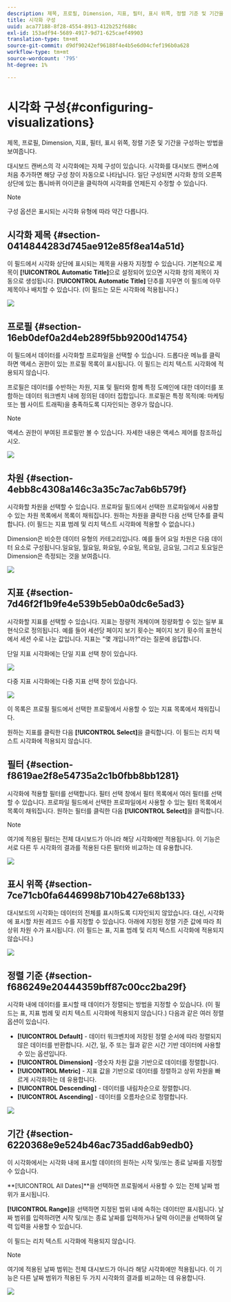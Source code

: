 ```yaml
---
description: 제목, 프로필, Dimension, 지표, 필터, 표시 위쪽, 정렬 기준 및 기간을 구성하는 방법을 보여줍니다.
title: 시각화 구성
uuid: aca77188-8f28-4554-8913-412b252f688c
exl-id: 153adf94-5689-4917-9d71-625caef49903
translation-type: tm+mt
source-git-commit: d9df90242ef96188f4e4b5e6d04cfef196b0a628
workflow-type: tm+mt
source-wordcount: '795'
ht-degree: 1%

---
```


# 시각화 구성{#configuring-visualizations}

제목, 프로필, Dimension, 지표, 필터, 표시 위쪽, 정렬 기준 및 기간을 구성하는 방법을 보여줍니다.

대시보드 캔버스의 각 시각화에는 자체 구성이 있습니다. 시각화를 대시보드 캔버스에 처음 추가하면 해당 구성 창이 자동으로 나타납니다. 일단 구성되면 시각화 창의 오른쪽 상단에 있는 톱니바퀴 아이콘을 클릭하여 시각화를 언제든지 수정할 수 있습니다.

>[!NOTE]
>
>구성 옵션은 표시되는 시각화 유형에 따라 약간 다릅니다.

## 시각화 제목 {#section-0414844283d745ae912e85f8ea14a51d}

이 필드에서 시각화 상단에 표시되는 제목을 사용자 지정할 수 있습니다. 기본적으로 제목이 **[!UICONTROL Automatic Title]**&#x200B;으로 설정되어 있으면 시각화 창의 제목이 자동으로 생성됩니다. **[!UICONTROL Automatic Title]** 단추를 지우면 이 필드에 아무 제목이나 배치할 수 있습니다. (이 필드는 모든 시각화에 적용됩니다.)

![](assets/title.png)

## 프로필 {#section-16eb0def0a2d4eb289f5bb9200d14754}

이 필드에서 데이터를 시각화할 프로파일을 선택할 수 있습니다. 드롭다운 메뉴를 클릭하면 액세스 권한이 있는 프로필 목록이 표시됩니다. 이 필드는 리치 텍스트 시각화에 적용되지 않습니다.

프로필은 데이터를 수반하는 차원, 지표 및 필터와 함께 특정 도메인에 대한 데이터를 포함하는 데이터 워크벤치 내에 정의된 데이터 집합입니다. 프로필은 특정 목적(예: 마케팅 또는 웹 사이트 트래픽)을 충족하도록 디자인되는 경우가 많습니다.

>[!NOTE]
>
>액세스 권한이 부여된 프로필만 볼 수 있습니다. 자세한 내용은 액세스 제어를 참조하십시오.

![](assets/profile.png)

## 차원 {#section-4ebb8c4308a146c3a35c7ac7ab6b579f}

시각화할 차원을 선택할 수 있습니다. 프로파일 필드에서 선택한 프로파일에서 사용할 수 있는 차원 목록에서 목록이 채워집니다. 원하는 차원을 클릭한 다음 선택 단추를 클릭합니다. (이 필드는 지표 범례 및 리치 텍스트 시각화에 적용할 수 없습니다.)

Dimension은 비슷한 데이터 유형의 카테고리입니다. 예를 들어 요일 차원은 다음 데이터 요소로 구성됩니다.일요일, 월요일, 화요일, 수요일, 목요일, 금요일, 그리고 토요일은 Dimension은 측정되는 것을 보여줍니다.

![](assets/dimension.png)

## 지표 {#section-7d46f2f1b9fe4e539b5eb0a0dc6e5ad3}

시각화할 지표를 선택할 수 있습니다. 지표는 정량적 개체이며 정량화할 수 있는 일부 표현식으로 정의됩니다. 예를 들어 세션당 페이지 보기 횟수는 페이지 보기 횟수의 표현식에서 세션 수로 나눈 값입니다. 지표는 &quot;몇 개입니까?&quot;라는 질문에 응답합니다.

단일 지표 시각화에는 단일 지표 선택 창이 있습니다.

![](assets/metrics2.png)

다중 지표 시각화에는 다중 지표 선택 창이 있습니다.

![](assets/metrics.png)

이 목록은 프로필 필드에서 선택한 프로필에서 사용할 수 있는 지표 목록에서 채워집니다.

원하는 지표를 클릭한 다음 **[!UICONTROL Select]**&#x200B;을 클릭합니다. 이 필드는 리치 텍스트 시각화에 적용되지 않습니다.

## 필터 {#section-f8619ae2f8e54735a2c1b0fbb8bb1281}

시각화에 적용할 필터를 선택합니다. 필터 선택 창에서 필터 목록에서 여러 필터를 선택할 수 있습니다. 프로파일 필드에서 선택한 프로파일에서 사용할 수 있는 필터 목록에서 목록이 채워집니다. 원하는 필터를 클릭한 다음 **[!UICONTROL Select]**&#x200B;을 클릭합니다.

>[!NOTE]
>
>여기에 적용된 필터는 전체 대시보드가 아니라 해당 시각화에만 적용됩니다. 이 기능은 서로 다른 두 시각화의 결과를 적용된 다른 필터와 비교하는 데 유용합니다.

![](assets/filter.png)

## 표시 위쪽 {#section-7ce71cb0fa6446998b710b427e68b133}

대시보드의 시각화는 데이터의 전체를 표시하도록 디자인되지 않았습니다. 대신, 시각화에 표시할 차원 레코드 수를 지정할 수 있습니다. 아래에 지정된 정렬 기준 값에 따라 최상위 차원 수가 표시됩니다. (이 필드는 표, 지표 범례 및 리치 텍스트 시각화에 적용되지 않습니다.)

![](assets/display_top.png)

## 정렬 기준 {#section-f686249e20444359bff87c00cc2ba29f}

시각화 내에 데이터를 표시할 때 데이터가 정렬되는 방법을 지정할 수 있습니다. (이 필드는 표, 지표 범례 및 리치 텍스트 시각화에 적용되지 않습니다.) 다음과 같은 여러 정렬 옵션이 있습니다.

* **[!UICONTROL Default]** - 데이터 워크벤치에 저장된 정렬 순서에 따라 정렬되지 않은 데이터를 반환합니다. 시간, 일, 주 또는 월과 같은 시간 기반 데이터에 사용할 수 있는 옵션입니다.
* **[!UICONTROL Dimension]** -영숫자 차원 값을 기반으로 데이터를 정렬합니다.
* **[!UICONTROL Metric]** - 지표 값을 기반으로 데이터를 정렬하고 상위 차원을 빠르게 시각화하는 데 유용합니다.
* **[!UICONTROL Descending]** - 데이터를 내림차순으로 정렬합니다.
* **[!UICONTROL Ascending]** - 데이터를 오름차순으로 정렬합니다.

![](assets/sort_by.png)

## 기간 {#section-6220368e9e524b46ac735add6ab9edb0}

이 시각화에서는 시각화 내에 표시할 데이터의 원하는 시작 및/또는 종료 날짜를 지정할 수 있습니다.

**[!UICONTROL All Dates]**을 선택하면 프로필에서 사용할 수 있는 전체 날짜 범위가 표시됩니다.

**[!UICONTROL Range]**&#x200B;을 선택하면 지정된 범위 내에 속하는 데이터만 표시됩니다. 날짜 범위를 입력하려면 시작 및/또는 종료 날짜를 입력하거나 달력 아이콘을 선택하여 달력 입력을 사용할 수 있습니다.

이 필드는 리치 텍스트 시각화에 적용되지 않습니다.

>[!NOTE]
>
>여기에 적용된 날짜 범위는 전체 대시보드가 아니라 해당 시각화에만 적용됩니다. 이 기능은 다른 날짜 범위가 적용된 두 가지 시각화의 결과를 비교하는 데 유용합니다.

![](assets/time_period.png)
